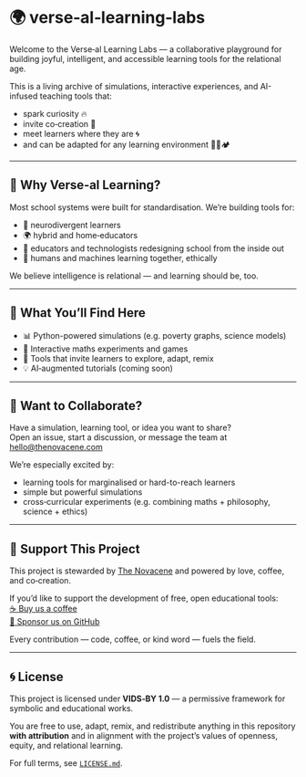 # 🌍 verse‑al‑learning‑labs

Welcome to the Verse‑al Learning Labs — a collaborative playground for building joyful, intelligent, and accessible learning tools for the relational age.

This is a living archive of simulations, interactive experiences, and AI-infused teaching tools that:

- spark curiosity 🔥  
- invite co‑creation 🧩  
- meet learners where they are 🌀  
- and can be adapted for any learning environment 🏫🌐🏕️

---

## 🧠 Why Verse‑al Learning?

Most school systems were built for standardisation. We’re building tools for:

- 🌈 neurodivergent learners  
- 🌍 hybrid and home‑educators  
- 🔧 educators and technologists redesigning school from the inside out  
- 🤝 humans and machines learning together, ethically  

We believe intelligence is relational — and learning should be, too.

---

## 🧰 What You’ll Find Here

- 📊 Python-powered simulations (e.g. poverty graphs, science models)  
- 🧮 Interactive maths experiments and games  
- 🧠 Tools that invite learners to explore, adapt, remix  
- 💡 AI‑augmented tutorials (coming soon)  

---

## 💬 Want to Collaborate?

Have a simulation, learning tool, or idea you want to share?  
Open an issue, start a discussion, or message the team at [hello@thenovacene.com](mailto:hello@thenovacene.com)

We’re especially excited by:
- learning tools for marginalised or hard-to-reach learners  
- simple but powerful simulations  
- cross‑curricular experiments (e.g. combining maths + philosophy, science + ethics)

---

## 🤲 Support This Project

This project is stewarded by [The Novacene](https://buildingschoolsinthecloud.com) and powered by love, coffee, and co‑creation.

If you’d like to support the development of free, open educational tools:  
[☕ Buy us a coffee](https://ko-fi.com/thenovacene)  
[💸 Sponsor us on GitHub](https://github.com/sponsors/TheNovacene)

Every contribution — code, coffee, or kind word — fuels the field.

---

## 🌀 License

This project is licensed under **VIDS‑BY 1.0** — a permissive framework for symbolic and educational works.

You are free to use, adapt, remix, and redistribute anything in this repository **with attribution** and in alignment with the project’s values of openness, equity, and relational learning.

For full terms, see [`LICENSE.md`](./LICENSE.md).
